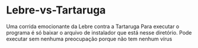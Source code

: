 # Lebre-vs-Tartaruga
Uma corrida emocionante da Lebre contra a Tartaruga
Para executar o programa é só baixar o arquivo de instalador que está nesse diretório.
Pode executar sem nenhuma preocupação porque não tem nenhum vírus

